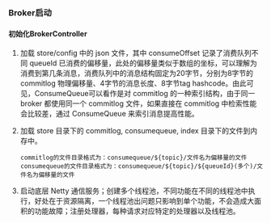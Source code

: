 ### Broker启动

#### 初始化BrokerController

1. 加载 store/config 中的 json 文件，其中 consumeOffset 记录了消费队列不同 queueId 已消费的偏移量，此处的偏移量类似于数组的坐标，可以理解为消费到第几条消息，消费队列中的消息结构固定为20字节，分别为8字节的 commitlog 物理偏移量、4字节的消息长度、8字节tag hashcode。由此可见，ConsumeQueue可以看作是对 commitlog 的一种索引结构，由于同一 broker 都使用同一个 commitlog 文件，如果直接在 commitlog 中检索性能会比较差，通过 ConsumeQueue 来索引消息提高性能。

2. 加载 store 目录下的 commitlog, consumequeue, index 目录下的文件到内存中。

   ```
   commitlog的文件目录格式为：consumequeue/${topic}/文件名为偏移量的文件
   consumequeue的文件目录格式为：consumequeue/${topic}/${queueId}(多个)/文件名为偏移量的文件
   ```

3. 启动底层 Netty 通信服务；创建多个线程池，不同功能在不同的线程池中执行，好处在于资源隔离，一个线程池出问题只影响到单个功能，不会造成大面积的功能故障；注册处理器，每种请求对应特定的处理器以及线程池。